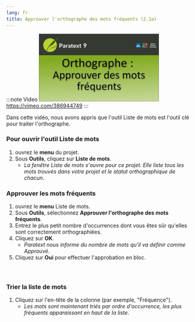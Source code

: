 ```yaml
---
lang: fr
title: Approuver l'orthographe des mots fréquents (2.1a)
---
```


:::note Video
[![ ](../../media/2.1a.png)](https://vimeo.com/386944749)  
https://vimeo.com/386944749
:::

Dans cette vidéo, nous avons appris que l'outil Liste de mots est l'outil clé pour traiter l'orthographe.

### Pour ouvrir l'outil Liste de mots

1.  ouvrez le **menu** du projet.
1.  Sous **Outils**, cliquez sur **Liste de mots**.
     -  *La fenêtre Liste de mots s'ouvre pour ce projet. Elle liste tous les mots trouvés dans votre projet et le statut orthographique de chacun*.

### Approuver les mots fréquents

1.  ouvrez le **menu** Liste de mots.
1.  Sous **Outils**, sélectionnez **Approuver l'orthographe des mots fréquents**.
1.  Entrez le plus petit nombre d'occurrences dont vous êtes sûr qu'elles sont correctement orthographiées.
1.  Cliquez sur **OK**.
     -  *Paratext nous informe du nombre de mots qu'il va définir comme Approuvé*.
1.    Cliquez sur **Oui** pour effectuer l'approbation en bloc.

#####  


### Trier la liste de mots

1.  Cliquez sur l'en-tête de la colonne (par exemple, "Fréquence").
    -  *Les mots sont maintenant triés par ordre d'occurrence, les plus fréquents apparaissant en haut de la liste*.
